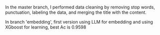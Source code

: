 In the master branch, I performed data cleaning by removing stop words, punctuation, labeling the data, and merging the title with the content.

In  branch 'embedding', first version using LLM for embedding  and using XGboost for learning, best Ac is 0.9598
